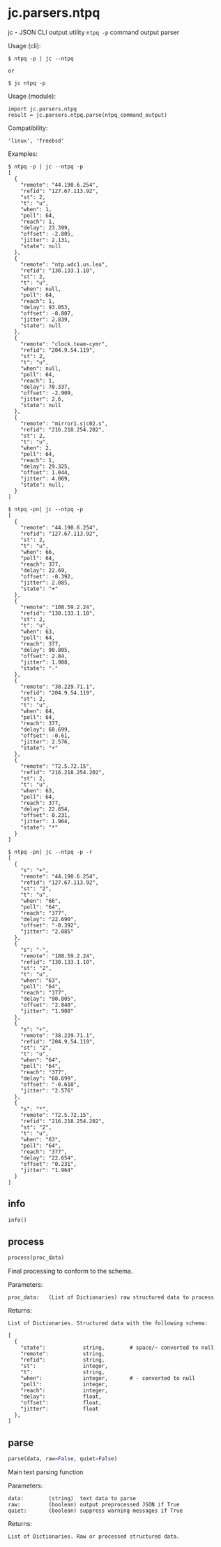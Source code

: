 
# jc.parsers.ntpq
jc - JSON CLI output utility `ntpq -p` command output parser

Usage (cli):

    $ ntpq -p | jc --ntpq

    or

    $ jc ntpq -p

Usage (module):

    import jc.parsers.ntpq
    result = jc.parsers.ntpq.parse(ntpq_command_output)

Compatibility:

    'linux', 'freebsd'

Examples:

    $ ntpq -p | jc --ntpq -p
    [
      {
        "remote": "44.190.6.254",
        "refid": "127.67.113.92",
        "st": 2,
        "t": "u",
        "when": 1,
        "poll": 64,
        "reach": 1,
        "delay": 23.399,
        "offset": -2.805,
        "jitter": 2.131,
        "state": null
      },
      {
        "remote": "ntp.wdc1.us.lea",
        "refid": "130.133.1.10",
        "st": 2,
        "t": "u",
        "when": null,
        "poll": 64,
        "reach": 1,
        "delay": 93.053,
        "offset": -0.807,
        "jitter": 2.839,
        "state": null
      },
      {
        "remote": "clock.team-cymr",
        "refid": "204.9.54.119",
        "st": 2,
        "t": "u",
        "when": null,
        "poll": 64,
        "reach": 1,
        "delay": 70.337,
        "offset": -2.909,
        "jitter": 2.6,
        "state": null
      },
      {
        "remote": "mirror1.sjc02.s",
        "refid": "216.218.254.202",
        "st": 2,
        "t": "u",
        "when": 2,
        "poll": 64,
        "reach": 1,
        "delay": 29.325,
        "offset": 1.044,
        "jitter": 4.069,
        "state": null,
      }
    ]

    $ ntpq -pn| jc --ntpq -p
    [
      {
        "remote": "44.190.6.254",
        "refid": "127.67.113.92",
        "st": 2,
        "t": "u",
        "when": 66,
        "poll": 64,
        "reach": 377,
        "delay": 22.69,
        "offset": -0.392,
        "jitter": 2.085,
        "state": "+"
      },
      {
        "remote": "108.59.2.24",
        "refid": "130.133.1.10",
        "st": 2,
        "t": "u",
        "when": 63,
        "poll": 64,
        "reach": 377,
        "delay": 90.805,
        "offset": 2.84,
        "jitter": 1.908,
        "state": "-"
      },
      {
        "remote": "38.229.71.1",
        "refid": "204.9.54.119",
        "st": 2,
        "t": "u",
        "when": 64,
        "poll": 64,
        "reach": 377,
        "delay": 68.699,
        "offset": -0.61,
        "jitter": 2.576,
        "state": "+"
      },
      {
        "remote": "72.5.72.15",
        "refid": "216.218.254.202",
        "st": 2,
        "t": "u",
        "when": 63,
        "poll": 64,
        "reach": 377,
        "delay": 22.654,
        "offset": 0.231,
        "jitter": 1.964,
        "state": "*"
      }
    ]

    $ ntpq -pn| jc --ntpq -p -r
    [
      {
        "s": "+",
        "remote": "44.190.6.254",
        "refid": "127.67.113.92",
        "st": "2",
        "t": "u",
        "when": "66",
        "poll": "64",
        "reach": "377",
        "delay": "22.690",
        "offset": "-0.392",
        "jitter": "2.085"
      },
      {
        "s": "-",
        "remote": "108.59.2.24",
        "refid": "130.133.1.10",
        "st": "2",
        "t": "u",
        "when": "63",
        "poll": "64",
        "reach": "377",
        "delay": "90.805",
        "offset": "2.840",
        "jitter": "1.908"
      },
      {
        "s": "+",
        "remote": "38.229.71.1",
        "refid": "204.9.54.119",
        "st": "2",
        "t": "u",
        "when": "64",
        "poll": "64",
        "reach": "377",
        "delay": "68.699",
        "offset": "-0.610",
        "jitter": "2.576"
      },
      {
        "s": "*",
        "remote": "72.5.72.15",
        "refid": "216.218.254.202",
        "st": "2",
        "t": "u",
        "when": "63",
        "poll": "64",
        "reach": "377",
        "delay": "22.654",
        "offset": "0.231",
        "jitter": "1.964"
      }
    ]


## info
```python
info()
```


## process
```python
process(proc_data)
```

Final processing to conform to the schema.

Parameters:

    proc_data:   (List of Dictionaries) raw structured data to process

Returns:

    List of Dictionaries. Structured data with the following schema:

    [
      {
        "state":            string,        # space/~ converted to null
        "remote":           string,
        "refid":            string,
        "st":               integer,
        "t":                string,
        "when":             integer,       # - converted to null
        "poll":             integer,
        "reach":            integer,
        "delay":            float,
        "offset":           float,
        "jitter":           float
      },
    ]



## parse
```python
parse(data, raw=False, quiet=False)
```

Main text parsing function

Parameters:

    data:        (string)  text data to parse
    raw:         (boolean) output preprocessed JSON if True
    quiet:       (boolean) suppress warning messages if True

Returns:

    List of Dictionaries. Raw or processed structured data.

